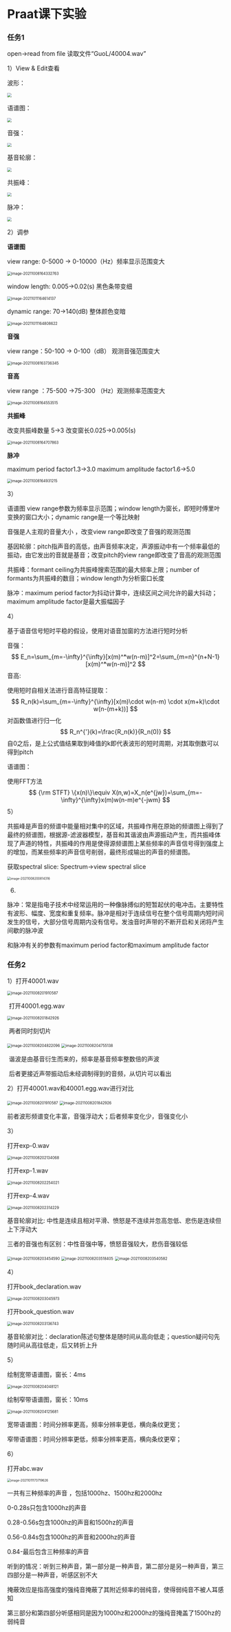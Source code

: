 # Praat课下实验

### 任务1

open->read from file 读取文件“GuoL/40004.wav”

1）View & Edit查看

波形：

<img src="D:\Desktop\CV_ML\img\waveform.png" style="zoom:60%;" />

语谱图：

<img src="D:\Desktop\CV_ML\img\spectrum.png" style="zoom:60%;" />

音强：

<img src="D:\Desktop\CV_ML\img\intensity.png" style="zoom:60%;" />

基音轮廓：

<img src="D:\Desktop\CV_ML\img\pitch.png" style="zoom:60%;" />

共振峰：

<img src="D:\Desktop\CV_ML\img\formant.png" style="zoom:60%;" />

脉冲：

<img src="D:\Desktop\CV_ML\img\pulses.png" style="zoom:60%;" />

2）调参

**语谱图**

view range: 0-5000 -> 0-10000（Hz）频率显示范围变大

<img src="C:\Users\10417\AppData\Roaming\Typora\typora-user-images\image-20211008164332763.png" alt="image-20211008164332763" style="zoom:60%;" />

window length: 0.005->0.02(s)  黑色条带变细

<img src="C:\Users\10417\AppData\Roaming\Typora\typora-user-images\image-20211011164614137.png" alt="image-20211011164614137" style="zoom:60%;" />

dynamic range: 70->140(dB) 整体颜色变暗

<img src="C:\Users\10417\AppData\Roaming\Typora\typora-user-images\image-20211011164808622.png" alt="image-20211011164808622" style="zoom:60%;" />

**音强**

view range：50-100 -> 0-100（dB）  观测音强范围变大

<img src="C:\Users\10417\AppData\Roaming\Typora\typora-user-images\image-20211008163736345.png" alt="image-20211008163736345" style="zoom:60%;" />

**音高**

view range ：75-500 ->75-300 （Hz）观测频率范围变大

<img src="C:\Users\10417\AppData\Roaming\Typora\typora-user-images\image-20211008164553515.png" alt="image-20211008164553515" style="zoom:60%;" />

**共振峰**

改变共振峰数量 5->3 改变窗长0.025->0.005(s)

<img src="C:\Users\10417\AppData\Roaming\Typora\typora-user-images\image-20211008164707863.png" alt="image-20211008164707863" style="zoom:60%;" />

**脉冲**

maximum period factor1.3->3.0 maximum amplitude factor1.6->5.0

<img src="C:\Users\10417\AppData\Roaming\Typora\typora-user-images\image-20211008164931215.png" alt="image-20211008164931215" style="zoom:60%;" />



3）

语谱图 view range参数为频率显示范围；window length为窗长，即短时傅里叶变换的窗口大小；dynamic range是一个等比映射

音强是人主观的音量大小  ，改变view range即改变了音强的观测范围

基因轮廓：pitch指声音的高低，由声音频率决定，声源振动中有一个频率最低的振动，由它发出的音就是基音；改变pitch的view range即改变了音高的观测范围

共振峰：formant ceiling为共振峰搜索范围的最大频率上限；number of formants为共振峰的数目；window length为分析窗口长度

脉冲：maximum period factor为抖动计算中，连续区间之间允许的最大抖动；maximum amplitude factor是最大振幅因子

4）

基于语音信号短时平稳的假设，使用对语音加窗的方法进行短时分析

音强：
$$
E_n=\sum_{m=-\infty}^{\infty}[x(m)^*w(n-m)]^2=\sum_{m=n}^{n+N-1}[x(m)^*w(n-m)]^2
$$
音高:

使用短时自相关法进行音高特征提取：
$$
R_n(k)=\sum_{m=-\infty}^{\infty}[x(m)\cdot w(n-m) \cdot x(m+k)\cdot w(n-(m+k))]
$$
对函数值进行归一化
$$
R_n^{'}(k)=\frac{R_n(k)}{R_n(0)}
$$
自0之后，是上公式值结果取到峰值的k即代表波形的短时周期，对其取倒数可以得到pitch

语谱图：

使用FFT方法
$$
{\rm STFT} \{x(n)\}\equiv X(n,w)=X_n(e^{jw})=\sum_{m=-\infty}^{\infty}x(m)w(n-m)e^{-jwm}
$$
5）

共振峰是声音的频谱中能量相对集中的区域，共振峰作用在原始的频谱图上得到了最终的频谱图，根据源-滤波器模型，基音和其谐波由声源振动产生，而共振峰体现了声道的特性，共振峰的作用是使得源频谱图上某些频率的声音信号得到强度上的增加，而某些频率的声音信号削弱，最终形成输出的声音的频谱图。

获取spectral slice: Spectrum->view spectral slice

<img src="C:\Users\10417\AppData\Roaming\Typora\typora-user-images\image-20211008200814316.png" alt="image-20211008200814316" style="zoom:50%;" />

6)

脉冲：常是指电子技术中经常运用的一种像脉搏似的短暂起伏的电冲击。主要特性有波形、幅度、宽度和重复频率。脉冲是相对于连续信号在整个信号周期内短时间发生的信号，大部分信号周期内没有信号。发浊音时声带的不断开启和关闭将产生间歇的脉冲波

和脉冲有关的参数有maximum period factor和maximum amplitude factor

### 任务2

1）打开40001.wav

<img src="C:\Users\10417\AppData\Roaming\Typora\typora-user-images\image-20211008201910587.png" alt="image-20211008201910587" style="zoom:60%;" />

​      打开40001.egg.wav

<img src="C:\Users\10417\AppData\Roaming\Typora\typora-user-images\image-20211008201842926.png" alt="image-20211008201842926" style="zoom:60%;" />

​      两者同时刻切片

<img src="C:\Users\10417\AppData\Roaming\Typora\typora-user-images\image-20211008204822096.png" alt="image-20211008204822096" style="zoom:60%;" />

<img src="C:\Users\10417\AppData\Roaming\Typora\typora-user-images\image-20211008204755138.png" alt="image-20211008204755138" style="zoom:60%;" />

​	  谐波是由基音衍生而来的，频率是基音频率整数倍的声波

​      后者更接近声带振动后未经调制得到的音频，从切片可以看出



2）打开40001.wav和40001.egg.wav进行对比

<img src="C:\Users\10417\AppData\Roaming\Typora\typora-user-images\image-20211008201910587.png" alt="image-20211008201910587" style="zoom:60%;" />

<img src="C:\Users\10417\AppData\Roaming\Typora\typora-user-images\image-20211008201842926.png" alt="image-20211008201842926" style="zoom:60%;" />

前者波形频谱变化丰富，音强浮动大；后者频率变化少，音强变化小

3）

打开exp-0.wav

<img src="C:\Users\10417\AppData\Roaming\Typora\typora-user-images\image-20211008202134068.png" alt="image-20211008202134068" style="zoom:60%;" />

打开exp-1.wav

<img src="C:\Users\10417\AppData\Roaming\Typora\typora-user-images\image-20211008202254021.png" alt="image-20211008202254021" style="zoom:60%;" />

打开exp-4.wav

<img src="C:\Users\10417\AppData\Roaming\Typora\typora-user-images\image-20211008202314229.png" alt="image-20211008202314229" style="zoom:60%;" />

基音轮廓对比: 中性是连续且相对平滑、愤怒是不连续并忽高忽低、悲伤是连续但上下浮动大

三者的音强也有区别：中性音强中等，愤怒音强较大，悲伤音强较低

<img src="C:\Users\10417\AppData\Roaming\Typora\typora-user-images\image-20211008203454590.png" alt="image-20211008203454590" style="zoom:60%;" />

<img src="C:\Users\10417\AppData\Roaming\Typora\typora-user-images\image-20211008203518405.png" alt="image-20211008203518405" style="zoom:60%;" />

<img src="C:\Users\10417\AppData\Roaming\Typora\typora-user-images\image-20211008203540582.png" alt="image-20211008203540582" style="zoom:60%;" />

4）

打开book_declaration.wav

<img src="C:\Users\10417\AppData\Roaming\Typora\typora-user-images\image-20211008203045973.png" alt="image-20211008203045973" style="zoom:60%;" />

打开book_question.wav

<img src="C:\Users\10417\AppData\Roaming\Typora\typora-user-images\image-20211008203136743.png" alt="image-20211008203136743" style="zoom:60%;" />

基音轮廓对比：declaration陈述句整体是随时间从高向低走；question疑问句先随时间从高往低走，后又转折上升

5）

绘制宽带语谱图，窗长：4ms

<img src="C:\Users\10417\AppData\Roaming\Typora\typora-user-images\image-20211008204048121.png" alt="image-20211008204048121" style="zoom:60%;" />

绘制窄带语谱图，窗长：10ms

<img src="C:\Users\10417\AppData\Roaming\Typora\typora-user-images\image-20211008204125681.png" alt="image-20211008204125681" style="zoom:60%;" />

宽带语谱图：时间分辨率更高，频率分辨率更低，横向条纹更宽；

窄带语谱图：时间分辨率更低，频率分辨率更高，横向条纹更窄；

6）

打开abc.wav

<img src="C:\Users\10417\AppData\Roaming\Typora\typora-user-images\image-20211011173719626.png" alt="image-20211011173719626" style="zoom:50%;" />

一共有三种频率的声音 ，包括1000hz、1500hz和2000hz

0-0.28s只包含1000hz的声音

0.28-0.56s包含1000hz的声音和1500hz的声音

0.56-0.84s包含1000hz的声音和2000hz的声音

0.84-最后包含三种频率的声音

听到的情况：听到三种声音，第一部分是一种声音，第二部分是另一种声音，第三四部分是一种声音，听感区别不大

掩蔽效应是指高强度的强纯音掩蔽了其附近频率的弱纯音，使得弱纯音不被人耳感知

第三部分和第四部分听感相同是因为1000hz和2000hz的强纯音掩盖了1500hz的弱纯音
